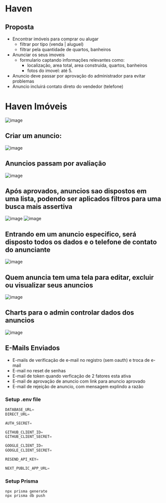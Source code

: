 # Haven

## Proposta

- Encontrar imóveis para comprar ou alugar
    - filtrar por tipo (venda | aluguel)
    - filtrar pela quantidade de quartos, banheiros
- Anunciar os seus imoveis
    - formulario captando informações relevantes como:
        - localização, area total, area construida, quartos, banheiros
        - fotos do imovel: até 5.
- Anuncio deve passar por aprovação do administrador para evitar problemas
- Anuncio incluirá contato direto do vendedor (telefone)

# Haven Imóveis

![image](https://github.com/Eddi3MS/haven/assets/75024157/7dda6b6f-2629-414a-9c65-3834af4d8465)

## Criar um anuncio:

![image](https://github.com/Eddi3MS/haven/assets/75024157/2184161d-0b06-4394-bca7-b04c727e9340)

## Anuncios passam por avaliação

![image](https://github.com/Eddi3MS/haven/assets/75024157/c540034e-7182-4616-8be8-c2f29867293c)

## Após aprovados, anuncios sao dispostos em uma lista, podendo ser aplicados filtros para uma busca mais assertiva

![image](https://github.com/Eddi3MS/haven/assets/75024157/2ebfbd7d-7f97-43f5-b132-c4374a3cdbb1)
![image](https://github.com/Eddi3MS/haven/assets/75024157/6f691afe-66c6-48c8-aa32-1f426c091a5e)

## Entrando em um anuncio especifico, será disposto todos os dados e o telefone de contato do anunciante

![image](https://github.com/Eddi3MS/haven/assets/75024157/1d9d42ef-9518-4a8c-b1c7-08b4a3412f7c)

## Quem anuncia tem uma tela para editar, excluir ou visualizar seus anuncios

![image](https://github.com/Eddi3MS/haven/assets/75024157/37e2bc75-5ad6-4a02-9c12-bb77c1977e58)

## Charts para o admin controlar dados dos anuncios

![image](https://github.com/Eddi3MS/haven/assets/75024157/025873c9-44e2-48ea-bc52-f31d4e12c4dc)

## E-Mails Enviados

- E-mails de verificação de e-mail no registro (sem oauth) e troca de e-mail
- E-mail no reset de senhas
- E-mail de token quando verficação de 2 fatores esta ativa
- E-mail de aprovação de anuncio com link para anuncio aprovado
- E-mail de rejeição de anuncio, com mensagem explindo a razão

### Setup .env file

```js
DATABASE_URL=
DIRECT_URL=

AUTH_SECRET=

GITHUB_CLIENT_ID=
GITHUB_CLIENT_SECRET=

GOOGLE_CLIENT_ID=
GOOGLE_CLIENT_SECRET=

RESEND_API_KEY=

NEXT_PUBLIC_APP_URL=
```

### Setup Prisma

```shell
npx prisma generate
npx prisma db push
```
